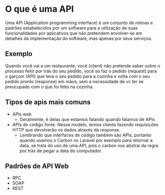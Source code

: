 # O que é uma API
Uma API (Application programming interface) é um conjunto de rotinas e padrões estabelecidos por um software para a utilização de suas funcionalidades por aplicativos que não pretendem envolver-se em detalhes da implementação do software, mas apenas por seus serviços.

## Exemplo
Quando você vai a um restaurante, você (client) não pretende saber sobre o processo feito por trás do seu pedido, você só faz o pedido (request) para o garçom (API) que leva o seu pedido para a cozinha e volta com o seu pedido pronto (response) em mãos, sem a necessidade de vc ter se preocupado com o que foi feito na cozinha.

## Tipos de apis mais comuns
- APIs web
    - Geralmente, é delas que estamos falando quando falamos de APIs
- APIs de código fonte. Nesse modelo, temos clients fazendo requisições HTTP que devolverão os dados através da response.
    - Lembrando que interfaces de código também são APIs, portanto quando usamos o Carbon no Laravel por exemplo para retornar a data, se trata do uso de uma API, pois o carbon nos abstrai da regra por trás de pegar a data do computador.

## Padrões de API Web
- RPC
- SOAP
- REST